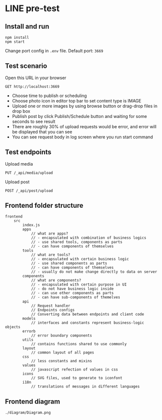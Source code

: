# LINE pre-test

## Install and run
```
npm install
npm start
```
Change port config in `.env` file. Default port: `3669`

## Test scenario
Open this URL in your browser 
```
GET http://localhost:3669
```
- Choose time to publish or scheduling
- Choose photo icon in editor top bar to set content type is IMAGE
- Upload one or more images by using browse button or drag-drop files in drop box
- Publish post by click Publish/Schedule button and waiting for some seconds to see result
- There are roughly 30% of upload requests would be error, and error will be displayed that you can see
- You can see request body in log screen where you run start command

## Test endpoints
Upload media
```
PUT /_api/media/upload
```
Upload post
```
POST /_api/post/upload
```

## Frontend folder structure
```
frontend
    src
        index.js
        apps
            // what are apps?
            // - encapsulated with combination of business logics
            // - use shared tools, components as parts
            // - can have components of themselves
        tools
            // what are tools?
            // - encapsulated with certain business logic
            // - use shared components as parts
            // - can have components of themselves
            // - usually do not make change directly to data on server
        components
            // what are components?
            // - encapsulated with certain purpose in UI
            // - do not have business logic inside
            // - can use other components as parts
            // - can have sub-components of themelves
        api
            // Request handler
            // Endpoints configs
            // Converting data between endpoints and client code
        models
            // interfaces and constants represent business-logic objects
        errorb
            // error boundary components
        utils
            // contains functions shared to use commonly
        layout
            // common layout of all pages
        css
            // less constants and mixins
        values
            // javascript refection of values in css
        icons
            // SVG files, used to generate to iconfont
        i18n
            // translations of messages in different languages
```

## Frontend diagram
```
./diagram/Diagram.png
```
